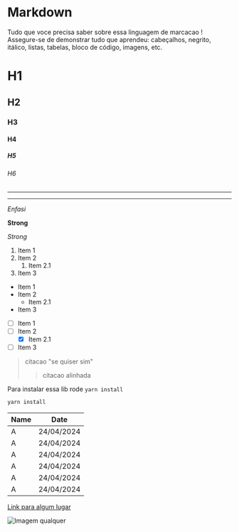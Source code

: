 # Markdown 

Tudo que voce precisa saber sobre essa linguagem de marcacao !
Assegure-se de demonstrar tudo que aprendeu: cabeçalhos, negrito, itálico, listas, tabelas, bloco de código, imagens, etc.
<!--Headings-->

# H1
## H2 
### H3
#### H4
##### H5
###### H6

<!--Dividers-->
---
***

<!--Enfasis-->
*Enfasi*

<!--Strong-->
**Strong**

<!--Italico-->
_Strong_

<!--Lista ordenada-->
1. Item 1
2. Item 2
   1. Item 2.1
3. Item 3

<!--Lista nao ordenada-->

* Item 1
* Item 2
  * Item 2.1
* Item 3

<!--LIsta Checkbox-->
- [ ] Item 1
- [ ] Item 2
  - [x] Item 2.1
- [ ] Item 3

<!--Citacao-->
> citacao "se quiser sim"
> > citacao alinhada 

<!--Inline code-->
Para instalar essa lib rode `yarn install`

<!--code block-->
```bash
yarn install
```

<!--Tabelas-->
| Name | Date      |
| -----| ----------|
| A    | 24/04/2024|
| A    | 24/04/2024|
| A    | 24/04/2024|
| A    | 24/04/2024|
| A    | 24/04/2024|
| A    | 24/04/2024|


<!--Links-->
[Link para algum lugar](https://github.com/JoaoManierii "GitHub")

<!--Links IMAGEM-->
![Imagem qualquer](https://s2.glbimg.com/C8_csxCEkljyhMIWyXSpH7dHlTQ=/620x430/e.glbimg.com/og/ed/f/original/2022/04/20/shubham-dhage-jlijbotswuw-unsplash.jpg)